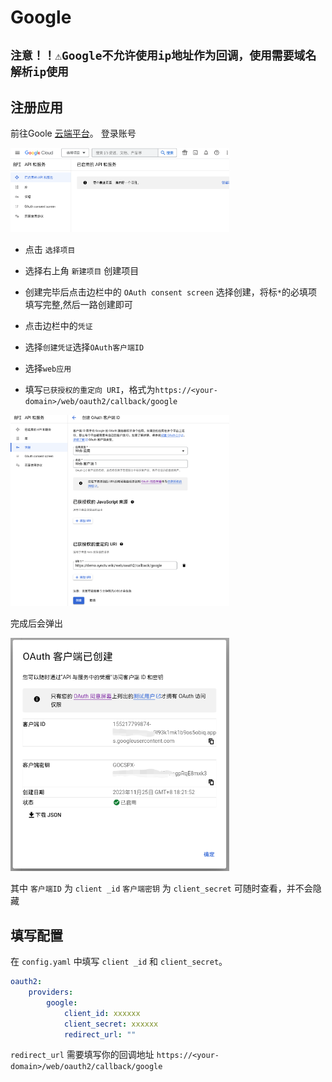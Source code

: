 # Google
## `注意！！⚠️Google不允许使用ip地址作为回调，使用需要域名解析ip使用`
## 注册应用
前往Goole [云端平台](https://console.cloud.google.com/projectselector2/apis/dashboard?project=_&supportedpurview=project)。
登录账号

<img width="350px" alt="oauth2-google-mkdir" src="/img/oauth2/oauth2-google-mkdir.jpg"/>


* 点击 `选择项目`
* 选择右上角 `新建项目` 创建项目
* 创建完毕后点击边栏中的 `OAuth consent screen` 选择创建，将标`*`的必填项填写完整,然后一路创建即可

* 点击边栏中的`凭证`
* 选择`创建凭证`选择`OAuth客户端ID`
* 选择`web应用`
* 填写`已获授权的重定向 URI`，格式为`https://<your-domain>/web/oauth2/callback/google`

<img width="350px" alt="oauth2-google-ID" src="/img/oauth2/oauth2-google-ID.jgp"/>

完成后会弹出

<img width="350px" alt="oauth2-google" src="/img/oauth2/oauth2-google.jpg"/>

其中 
`客户端ID` 为 `client _id`
`客户端密钥` 为 `client_secret`
可随时查看，并不会隐藏
## 填写配置
在 `config.yaml` 中填写 `client _id` 和 `client_secret`。

```yaml
oauth2:
    providers:
        google:
            client_id: xxxxxx
            client_secret: xxxxxx
            redirect_url: ""
```

`redirect_url` 需要填写你的回调地址 `https://<your-domain>/web/oauth2/callback/google`